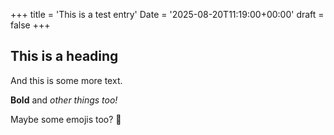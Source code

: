 +++
title = 'This is a test entry'
Date = '2025-08-20T11:19:00+00:00'
draft = false
+++
## This is a heading

And this is some more text.

**Bold** and _other things too!_

Maybe some emojis too? 🤷
